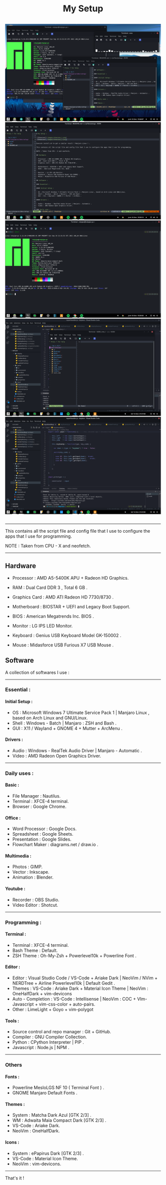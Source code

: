 <div style="display : flex ; justify-content : center" align="center">

# My Setup

</div>

<div style="display : flex ; justify-content : center" align="center">

![Showcase_1](images/showcase/showcase_1.png)
![Showcase_2](images/showcase/showcase_2.png)
![Showcase_3](images/showcase/showcase_3.png)
![Showcase_4](images/showcase/showcase_4.png)
![Showcase_5](images/showcase/showcase_5.png)

</div>

---------------------------------------

This contains all the script file and config file that I use to configure the apps that I use for programming.

NOTE : Taken from CPU - X and neofetch.

---------------------------------------
## Hardware

- Processor : AMD A5-5400K APU + Radeon HD Graphics.
- RAM : Dual Card DDR 3 , Total 6 GB .
- Graphics Card : AMD ATI Radeon HD 7730/8730 .

- Motherboard : BIOSTAR + UEFI and Legacy Boot Support.
- BIOS : American Megatrends Inc. BIOS .

- Monitor : LG IPS LED Monitor.
- Keyboard : Genius USB Keyboard Model GK-150002 .
- Mouse : Midasforce USB Furious X7 USB Mouse .

## Software 

A collection of softwares I use :

---------------------------------------
### Essential :
#### Initial Setup :

- OS : Microsoft Windows 7 Ultimate Service Pack 1 | Manjaro Linux , based on Arch Linux and GNU/Linux.
- Shell : Windows - Batch | Manjaro : ZSH and Bash .
- GUI : X11 / Wayland + GNOME 4 + Mutter + ArcMenu .

#### Drivers :

- Audio : Windows - RealTek Audio Driver | Manjaro - Automatic .
- Video : AMD Radeon Open Graphics Driver.

---------------------------------------
### Daily uses :
#### Basic :

- File Manager : Nautilus.
- Terminal : XFCE-4 terminal.
- Browser : Google Chrome.

#### Office :

- Word Processor : Google Docs.
- Spreadsheet : Google Sheets.
- Presentation : Google Slides.
- Flowchart Maker : diagrams.net / draw.io .

#### Multimedia :

- Photos : GIMP.
- Vector : Inkscape.
- Animation : Blender.

#### Youtube :

- Recorder : OBS Studio.
- Video Editor : Shotcut.

---------------------------------------
### Programming :

#### Terminal :

- Terminal : XFCE-4 terminal.
- Bash Theme : Default.
- ZSH Theme : Oh-My-Zsh + Powerlevel10k + Powerline Font .

#### Editor :

- Editor : Visual Studio Code / VS-Code + Ariake Dark | NeoVim / NVim + NERDTree + Airline Powerlevel10k | Default Gedit . 
- Themes : VS-Code : Ariake Dark + Material Icon Theme | NeoVim : OneHalfDark + vim-devicons 
- Auto - Completion : VS-Code : Intellisense | NeoVim : COC + VIm-Javascript + vim-css-color + auto-pairs.
- Other : LimeLight + Goyo + vim-polygot

#### Tools :

- Source control and repo manager : Git + GitHub.
- Compiler : GNU Compiler Collection.
- Python : CPython Interpreter | PIP .
- Javascript : Node.js | NPM .

---------------------------------------
### Others 

#### Fonts :

- Powerline MesloLGS NF 10 ( Terminal Font ) .
- GNOME Manjaro Default Fonts .

#### Themes :

- System : Matcha Dark Azul [GTK 2/3] .
- WM : Adwaita Maia Compact Dark [GTK 2/3] .
- VS-Code : Ariake Dark.
- NeoVim : OneHalfDark.

#### Icons :

- System : ePapirus Dark [GTK 2/3] .
- VS-Code : Material Icon Theme.
- NeoVim : vim-devicons.

---------------------------------------

That's it !